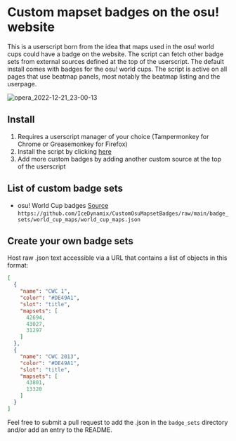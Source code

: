 # Custom mapset badges on the osu! website

This is a userscript born from the idea that maps used in the osu! world cups could have a badge on the website.
The script can fetch other badge sets from external sources defined at the top of the userscript.
The default install comes with badges for the osu! world cups.
The script is active on all pages that use beatmap panels, most notably the beatmap listing and the userpage.

![opera_2022-12-21_23-00-13](https://user-images.githubusercontent.com/22303902/209010428-1448d462-4f29-48da-897c-d943ea7c7963.png)

## Install

1. Requires a userscript manager of your choice (Tampermonkey for Chrome or Greasemonkey for Firefox)
2. Install the script by
   clicking [here](https://github.com/IceDynamix/CustomOsuMapsetBadges/raw/main/CustomMapsetBadges.user.js)
3. Add more custom badges by adding another custom source at the top of the userscript

## List of custom badge sets

- osu! World Cup
  badges [Source](https://github.com/IceDynamix/CustomOsuMapsetBadges/blob/main/badge_sets/world_cup_maps) `https://github.com/IceDynamix/CustomOsuMapsetBadges/raw/main/badge_sets/world_cup_maps/world_cup_maps.json`

## Create your own badge sets

Host raw .json text accessible via a URL that contains a list of objects in this format:

```json
[
  {
    "name": "CWC 1",
    "color": "#DE49A1",
    "slot": "title",
    "mapsets": [
      42694,
      43027,
      31297
    ]
  },
  {
    "name": "CWC 2013",
    "color": "#DE49A1",
    "slot": "title",
    "mapsets": [
      43801,
      13320
    ]
  }
]
```

Feel free to submit a pull request to add the .json in the `badge_sets` directory and/or add an entry to the README.

